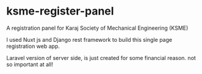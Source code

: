 # ksme-register-panel
A registration panel for Karaj Society of Mechanical Engineering (KSME)

I used Nuxt js and Django rest framework to build this single page registration web app.

Laravel version of server side, is just created for some financial reason. not so important at all!
